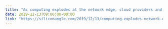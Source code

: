 ```yaml
---
title: "As computing explodes at the network edge, cloud providers and telcos jockey for the lead"
date: 2019-12-13T09:00:00-00:00
link: "https://siliconangle.com/2019/12/13/computing-explodes-network-edge-cloud-providers-telcos-jockey-lead/"
---
```

